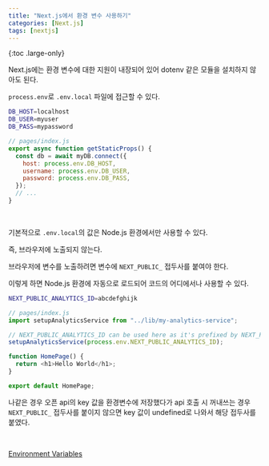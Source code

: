 ```yaml
---
title: "Next.js에서 환경 변수 사용하기"
categories: [Next.js]
tags: [nextjs]
---
```


{:toc .large-only}

Next.js에는 환경 변수에 대한 지원이 내장되어 있어 dotenv 같은 모듈을 설치하지 않아도 된다.

`process.env`로 `.env.local` 파일에 접근할 수 있다.

```bash
DB_HOST=localhost
DB_USER=myuser
DB_PASS=mypassword
```

```js
// pages/index.js
export async function getStaticProps() {
  const db = await myDB.connect({
    host: process.env.DB_HOST,
    username: process.env.DB_USER,
    password: process.env.DB_PASS,
  });
  // ...
}
```

<br/>

기본적으로 `.env.local`의 값은 Node.js 환경에서만 사용할 수 있다.

즉, 브라우저에 노출되지 않는다.

브라우저에 변수를 노출하려면 변수에 `NEXT_PUBLIC_` 접두사를 붙여야 한다.

이렇게 하면 Node.js 환경에 자동으로 로드되어 코드의 어디에서나 사용할 수 있다.

```bash
NEXT_PUBLIC_ANALYTICS_ID=abcdefghijk
```

```js
// pages/index.js
import setupAnalyticsService from "../lib/my-analytics-service";

// NEXT_PUBLIC_ANALYTICS_ID can be used here as it's prefixed by NEXT_PUBLIC_
setupAnalyticsService(process.env.NEXT_PUBLIC_ANALYTICS_ID);

function HomePage() {
  return <h1>Hello World</h1>;
}

export default HomePage;
```

나같은 경우 오픈 api의 key 값을 환경변수에 저장했다가 api 호출 시 꺼내쓰는 경우 `NEXT_PUBLIC_` 접두사를 붙이지 않으면 key 값이 undefined로 나와서 해당 접두사를 붙였다.

<br/>

[Environment Variables](https://nextjs.org/docs/basic-features/environment-variables)
